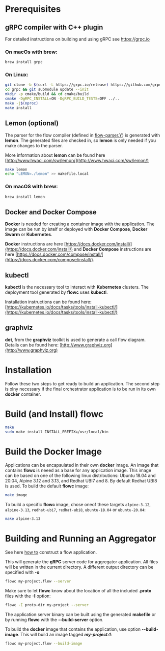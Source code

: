 # Prerequisites

## gRPC compiler with C++ plugin

For detailed instructions on building and using gRPC see https://grpc.io

### On macOs with brew:
```bash
brew install grpc
```

### On Linux:
```bash
git clone -b $(curl -L https://grpc.io/release) https://github.com/grpc/grpc
cd grpc && git submodule update --init 
mkdir -p cmake/build && cd cmake/build 
cmake -DgRPC_INSTALL=ON -DgRPC_BUILD_TESTS=OFF ../.. 
make -j$(nproc) 
make install 
```
## Lemon (optional)
The parser for the flow compiler (defined in [flow-parser.Y](flow-parser.Y)) is generated with **lemon**. The generated files are checked in, so **lemon** is only needed if you make changes to the parser.

More information about **lemon** can be found here [http://www.hwaci.com/sw/lemon/](http://www.hwaci.com/sw/lemon/)
```bash 
make lemon 
echo "LEMON=./lemon" >> makefile.local
```

### On macOS with brew:
```bash
brew install lemon
```


## Docker and Docker Compose
**Docker** is needed for creating a container image with the application. The image can be run by istelf or deployed with **Docker Compose**, **Docker Swarm** or **Kubernetes**.

**Docker** instructions are here [https://docs.docker.com/install/](https://docs.docker.com/install/) and **Docker Compose** instructions are here [https://docs.docker.com/compose/install/](https://docs.docker.com/compose/install/).


## kubectl
**kubectl** is the necessary tool to interact with **Kubernetes** clusters. The deployment tool generated by **flowc** uses **kubectl**. 

Installation instructions can be found here: [https://kubernetes.io/docs/tasks/tools/install-kubectl/](https://kubernetes.io/docs/tasks/tools/install-kubectl/)

## graphviz
**dot**, from the **graphviz** toolkit is used to generate a call flow diagram. Details can be found here: [http://www.graphviz.org](http://www.graphviz.org)

# Installation

Follow these two steps to get ready to build an application. The second step is olny necessary if the final orchestrator application is to be run in its own **docker** container.

# Build (and Install) flowc
```bash        
make
sudo make install INSTALL_PREFIX=/usr/local/bin 
```

# Build the Docker Image
Applications can be encapsulated in their own **docker** image. An image that contains **flowc** is neeed as a base for any application image. This image can be based on one of the following linux distributions: Ubuntu 18.04 and 20.04, Alpine 3.12 and 3.13, and Redhat UBI7 and 8. By default Redhat UBI8 is used.
To build the default **flowc** image: 
```bash
make image
```
To build a specific **flowc** image, chose oneof these targets `alpine-3.12`, `alpine-3.13`, `redhat-ubi7`, `redhat-ubi8`, `ubuntu-18.04` or `ubuntu-20.04`: 
```bash
make alpine-3.13
```

# Building and Running an Aggregator

See here [how to](../HOWTO-FLOW.md) construct a flow application.

This will generate the **gRPC** server code for aggregator application. All files will be written in the current directory.
A different output directory can be specified with **-o**
```bash
flowc my-project.flow --server
```    
Make sure to let **flowc** know about the location of all the included **.proto** files with the **-I** option:
```bash
flowc -I proto-dir my-project --server
```

The application server binary can be built using the generated **makefile** or by running **flowc** with the **--build-server** option.

To build the **docker** image that contains the application, use option **--build-image**. This will build an image tagged **_my-project:1_**:
```bash
flowc my-project.flow --build-image
```    
